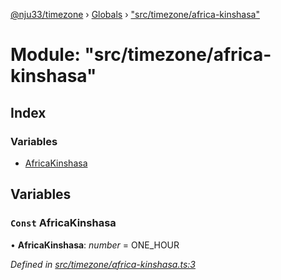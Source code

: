 [@nju33/timezone](../README.md) › [Globals](../globals.md) › ["src/timezone/africa-kinshasa"](_src_timezone_africa_kinshasa_.md)

# Module: "src/timezone/africa-kinshasa"

## Index

### Variables

* [AfricaKinshasa](_src_timezone_africa_kinshasa_.md#const-africakinshasa)

## Variables

### `Const` AfricaKinshasa

• **AfricaKinshasa**: *number* = ONE_HOUR

*Defined in [src/timezone/africa-kinshasa.ts:3](https://github.com/nju33/timezone/blob/c9267a7/src/timezone/africa-kinshasa.ts#L3)*
